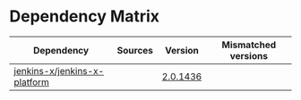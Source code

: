 # Dependency Matrix

Dependency | Sources | Version | Mismatched versions
---------- | ------- | ------- | -------------------
[jenkins-x/jenkins-x-platform](https://github.com/jenkins-x/jenkins-x-platform) |  | [2.0.1436](https://github.com/jenkins-x/jenkins-x-platform/releases/tag/v2.0.1436) | 
